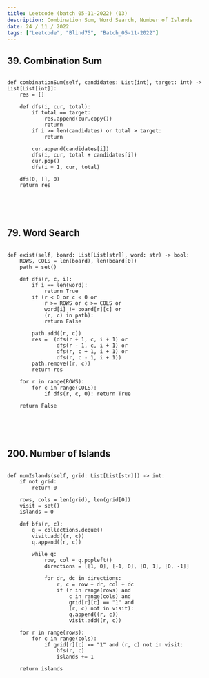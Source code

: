 ```yaml
---
title: Leetcode (batch 05-11-2022) (13)
description: Combination Sum, Word Search, Number of Islands
date: 24 / 11 / 2022
tags: ["Leetcode", "Blind75", "Batch_05-11-2022"]
---
```


<h2>39. Combination Sum</h2>

<pre><code class="language-python">
def combinationSum(self, candidates: List[int], target: int) -> List[List[int]]:
    res = []

    def dfs(i, cur, total):
        if total == target:
            res.append(cur.copy())
            return
        if i >= len(candidates) or total > target:
            return

        cur.append(candidates[i])
        dfs(i, cur, total + candidates[i])
        cur.pop()
        dfs(i + 1, cur, total)

    dfs(0, [], 0)
    return res

</code></pre>
<br/>
<br/>

<h2>79. Word Search</h2>

<pre><code class="language-python">
def exist(self, board: List[List[str]], word: str) -> bool:
    ROWS, COLS = len(board), len(board[0])
    path = set()

    def dfs(r, c, i):
        if i == len(word):
            return True
        if (r < 0 or c < 0 or
            r >= ROWS or c >= COLS or
            word[i] != board[r][c] or
            (r, c) in path):
            return False

        path.add((r, c))
        res =  (dfs(r + 1, c, i + 1) or
                dfs(r - 1, c, i + 1) or
                dfs(r, c + 1, i + 1) or
                dfs(r, c - 1, i + 1))
        path.remove((r, c))
        return res

    for r in range(ROWS):
        for c in range(COLS):
            if dfs(r, c, 0): return True
    
    return False

</code></pre>
<br/>
<br/>

<h2>200. Number of Islands</h2>

<pre><code class="language-python">
def numIslands(self, grid: List[List[str]]) -> int:
    if not grid:
        return 0

    rows, cols = len(grid), len(grid[0])
    visit = set()
    islands = 0

    def bfs(r, c):
        q = collections.deque()
        visit.add((r, c))
        q.append((r, c))

        while q:
            row, col = q.popleft()
            directions = [[1, 0], [-1, 0], [0, 1], [0, -1]]

            for dr, dc in directions:
                r, c = row + dr, col + dc
                if (r in range(rows) and
                    c in range(cols) and 
                    grid[r][c] == "1" and
                    (r, c) not in visit):
                    q.append((r, c))
                    visit.add((r, c))

    for r in range(rows):
        for c in range(cols):
            if grid[r][c] == "1" and (r, c) not in visit:
                bfs(r, c)
                islands += 1
    
    return islands
    
</code></pre>
<br/>
<br/>
